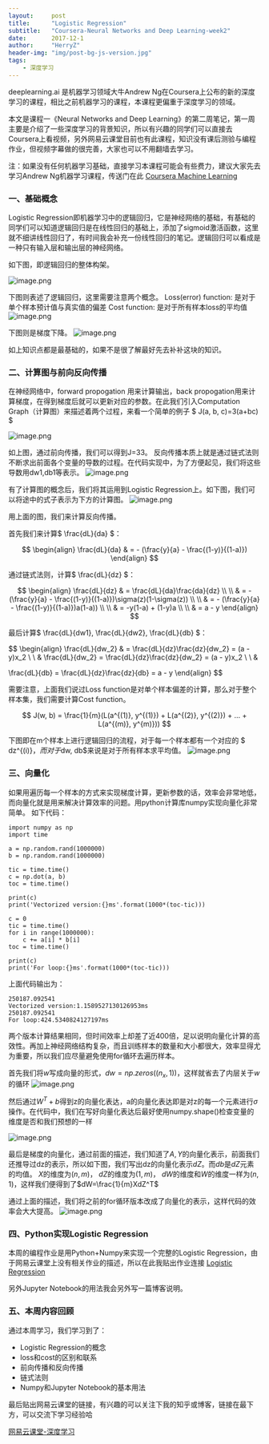 ```yaml
---
layout:     post
title:      "Logistic Regression"
subtitle:   "Coursera-Neural Networks and Deep Learning-week2"
date:       2017-12-1
author:     "HerryZ"
header-img: "img/post-bg-js-version.jpg"
tags:
    - 深度学习
---
```



deeplearning.ai 是机器学习领域大牛Andrew Ng在Coursera上公布的新的深度学习的课程，相比之前机器学习的课程，本课程更偏重于深度学习的领域。

本文是课程一《Neural Networks and Deep Learning》的第二周笔记，第一周主要是介绍了一些深度学习的背景知识，所以有兴趣的同学们可以直接去Coursera上看视频，另外网易云课堂目前也有此课程，知识没有课后测验与编程作业，但视频字幕做的很完善，大家也可以不用翻墙去学习。

注：如果没有任何机器学习基础，直接学习本课程可能会有些费力，建议大家先去学习Andrew Ng机器学习课程，传送门在此 [Coursera Machine Learning](https://www.coursera.org/learn/machine-learning)

### 一、基础概念
Logistic Regression即机器学习中的逻辑回归，它是神经网络的基础，有基础的同学们可以知道逻辑回归是在线性回归的基础上，添加了sigmoid激活函数，这里就不细讲线性回归了，有时间我会补充一份线性回归的笔记。逻辑回归可以看成是一种只有输入层和输出层的神经网络。

如下图，即逻辑回归的整体构架。

![image.png](http://upload-images.jianshu.io/upload_images/3913020-b27546d1282e310d.png?imageMogr2/auto-orient/strip%7CimageView2/2/w/1240)


下图则表述了逻辑回归，这里需要注意两个概念。
Loss(error) function: 是对于单个样本预计值与真实值的偏差
Cost function: 是对于所有样本loss的平均值
![image.png](http://upload-images.jianshu.io/upload_images/3913020-1a856fd79fb049af.png?imageMogr2/auto-orient/strip%7CimageView2/2/w/1240)

下图则是梯度下降。
![image.png](http://upload-images.jianshu.io/upload_images/3913020-c5d8cab12708d010.png?imageMogr2/auto-orient/strip%7CimageView2/2/w/1240)


如上知识点都是最基础的，如果不是很了解最好先去补补这块的知识。

### 二、计算图与前向反向传播
在神经网络中，forward propogation 用来计算输出，back propogation用来计算梯度，在得到梯度后就可以更新对应的参数。在此我们引入Computation Graph（计算图）来描述着两个过程，来看一个简单的例子 $ J(a, b, c)=3(a+bc) $

![image.png](http://upload-images.jianshu.io/upload_images/3913020-e73b69161c594d36.png?imageMogr2/auto-orient/strip%7CimageView2/2/w/1240)


如上图，通过前向传播，我们可以得到J=33。 反向传播本质上就是通过链式法则不断求出前面各个变量的导数的过程。在代码实现中，为了方便起见，我们将这些导数用dw1,db1等表示。
![image.png](http://upload-images.jianshu.io/upload_images/3913020-26f55304a07944fb.png?imageMogr2/auto-orient/strip%7CimageView2/2/w/1240)

有了计算图的概念后，我们将其运用到Logistic Regression上。如下图，我们可以将途中的式子表示为下方的计算图。
![image.png](http://upload-images.jianshu.io/upload_images/3913020-ad92ceca96fc72d7.png?imageMogr2/auto-orient/strip%7CimageView2/2/w/1240)

用上面的图，我们来计算反向传播。

首先我们来计算$ \frac{dL}{da} $：

$$ 
\begin{align} \frac{dL}{da} & = - (\frac{y}{a} - \frac{(1-y)}{(1-a)}) \end{align}
$$

通过链式法则，计算$ \frac{dL}{dz} $：

$$
\begin{align} \frac{dL}{dz} & = \frac{dL}{da}\frac{da}{dz} \\ \\ & = - (\frac{y}{a} - \frac{(1-y)}{(1-a)})\sigma(z)(1-\sigma(z)) \\ \\ & = - (\frac{y}{a} - \frac{(1-y)}{(1-a)})a(1-a)) \\ \\ & = -y(1-a) + (1-y)a \\ \\ & = a - y \end{align}
$$

最后计算$ \frac{dL}{dw1}, \frac{dL}{dw2}, \frac{dL}{db} $：

$$
\begin{align} \frac{dL}{dw_2} & = \frac{dL}{dz}\frac{dz}{dw_2} = (a - y)x_2  \\ \\ & \frac{dL}{dw_2} = \frac{dL}{dz}\frac{dz}{dw_2} = (a - y)x_2 \\ \\ &

\frac{dL}{db} = \frac{dL}{dz}\frac{dz}{db} = a - y \end{align}
$$

需要注意，上面我们说过Loss function是对单个样本偏差的计算，那么对于整个样本集，我们需要计算Cost function。

$$
J(w, b) = \frac{1}{m}(L(a^{(1)}, y^{(1)}) + L(a^{(2)}, y^{(2)}) + … + L(a^{(m)}, y^{m)}))
$$


下图即在m个样本上进行逻辑回归的流程，对于每一个样本都有一个对应的 $ dz^{(i)}$，而对于$dw, db$来说是对于所有样本求平均值。
![image.png](http://upload-images.jianshu.io/upload_images/3913020-55cebd5b7b4f9302.png?imageMogr2/auto-orient/strip%7CimageView2/2/w/1240)

### 三、向量化
如果用遍历每一个样本的方式来实现梯度计算，更新参数的话，效率会非常地低，而向量化就是用来解决计算效率的问题。用python计算库numpy实现向量化非常简单。
如下代码：
```
import numpy as np
import time

a = np.random.rand(1000000)
b = np.random.rand(1000000)

tic = time.time()
c = np.dot(a, b)
toc = time.time()

print(c)
print('Vectorized version:{}ms'.format(1000*(toc-tic)))

c = 0
tic = time.time()
for i in range(1000000):
    c += a[i] * b[i]
toc = time.time()

print(c)
print('For loop:{}ms'.format(1000*(toc-tic)))
```

上面代码输出为：
```
250187.092541
Vectorized version:1.1589527130126953ms
250187.092541
For loop:424.5340824127197ms
```

两个版本计算结果相同，但时间效率上却差了近400倍，足以说明向量化计算的高效性。再加上神经网络结构复杂，而且训练样本的数量和大小都很大，效率显得尤为重要，所以我们应尽量避免使用for循环去遍历样本。

首先我们将$w$写成向量的形式，$dw=np.zeros((n_x, 1))$，这样就省去了内层关于$w$的循环
![image.png](http://upload-images.jianshu.io/upload_images/3913020-78737f1b066a6548.png?imageMogr2/auto-orient/strip%7CimageView2/2/w/1240)

然后通过$W^T+b$得到z的向量化表达，a的向量化表达即是对z的每一个元素进行$\sigma$ 操作。在代码中，我们在写好向量化表达后最好使用numpy.shape()检查变量的维度是否和我们预想的一样

![image.png](http://upload-images.jianshu.io/upload_images/3913020-8e78cfb1a923c143.png?imageMogr2/auto-orient/strip%7CimageView2/2/w/1240)

最后是梯度的向量化，通过前面的描述，我们知道了$A,Y$的向量化表示，前面我们还推导过dz的表示，所以如下图，我们写出dz的向量化表示$dZ$。而$db$是$dZ$元素的均值。
$X$的维度为$(n,m)$， $dZ$的维度为$(1,m)$， $dW$的维度和$W$的维度一样为$(n,1)$，这样我们便得到了$dW=\frac{1}{m}XdZ^T$

通过上面的描述，我们将之前的for循环版本改成了向量化的表示，这样代码的效率会大大提高。
![image.png](http://upload-images.jianshu.io/upload_images/3913020-936c9db6088d349a.png?imageMogr2/auto-orient/strip%7CimageView2/2/w/1240)

### 四、Python实现Logistic Regression
本周的编程作业是用Python+Numpy来实现一个完整的Logistic Regression，由于网易云课堂上没有相关作业的描述，所以在此我贴出作业连接
[Logistic Regression](https://github.com/herryz/deeplearning_note)

另外Jupyter Notebook的用法我会另外写一篇博客说明。

### 五、本周内容回顾
通过本周学习，我们学习到了：
- Logistic Regression的概念
- loss和cost的区别和联系
- 前向传播和反向传播
- 链式法则
- Numpy和Jupyter Notebook的基本用法

最后贴出网易云课堂的链接，有兴趣的可以关注下我的知乎或博客，链接在最下方，可以交流下学习经验哈

[网易云课堂-深度学习](http://mooc.study.163.com/smartSpec/detail/1001319001.htm)


